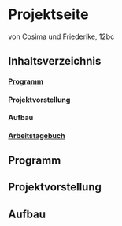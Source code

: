# Projektseite

von Cosima und Friederike, 12bc

## Inhaltsverzeichnis
#### [Programm](https://github.com/cosima-friederike/Projektseite/blob/main/README.md#programm-1)
#### Projektvorstellung
#### Aufbau
#### [Arbeitstagebuch](https://github.com/cosima-friederike/informatik-c-f#informatik-projekt-cosima--friederike)

## Programm
## Projektvorstellung
## Aufbau
